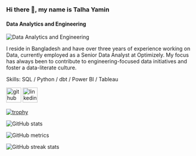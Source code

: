 ### Hi there 👋, my name is Talha Yamin
#### Data Analytics and Engineering
![Data Analytics and Engineering](https://www.linkedin.com/in/talha-yamin/overlay/background-image/)

I reside in Bangladesh and have over three years of experience working on Data, currently employed as a Senior Data Analyst at Optimizely. My focus has always been to contribute to engineering-focused data initiatives and foster a data-literate culture.

Skills: SQL / Python / dbt / Power BI / Tableau



[<img src='https://cdn.jsdelivr.net/npm/simple-icons@3.0.1/icons/github.svg' alt='github' height='40'>](https://github.com/TalhaYamin364)  [<img src='https://cdn.jsdelivr.net/npm/simple-icons@3.0.1/icons/linkedin.svg' alt='linkedin' height='40'>](https://www.linkedin.com/in/talha-yamin/)  

[![trophy](https://github-profile-trophy.vercel.app/?username=TalhaYamin364)](https://github.com/ryo-ma/github-profile-trophy)

![GitHub stats](https://github-readme-stats.vercel.app/api?username=TalhaYamin364&show_icons=true)  

![GitHub metrics](https://metrics.lecoq.io/TalhaYamin364)  

![GitHub streak stats](https://streak-stats.demolab.com/?user=TalhaYamin364)  

